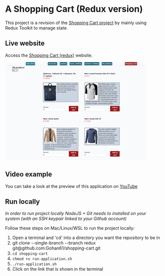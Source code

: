 # A Shopping Cart (Redux version)

This project is a revision of the [Shopping Cart project](https://github.com/Gohan61/shopping-cart) by mainly using Redux Toolkit to manage state.

## Live website

Access the [Shopping Cart (redux)](https://odin-react-shoppingcart.netlify.app/) website.

![Shopping cart product page](./redux-shopping-cart/src/assets/fake-store-examplepng%20.png)

## Video example

You can take a look at the preview of this application on [YouTube](https://youtu.be/S40lVqBZTg4)

## Run locally

*In order to run project locally NodeJS + Git needs to installed on your system (with an SSH keypair linked to your Github account)*

Follow these steps on Mac/Linux/WSL to run the project locally:

1. Open a terminal and 'cd' into a directory you want the repository to be in
2. git clone --single-branch --branch redux git<span>@</span>github.com:Gohan61/shopping-cart.git
3. `cd shopping-cart`
4. `chmod +x run-application.sh`
5. `./run-application.sh`
6. Click on the link that is shown in the terminal
